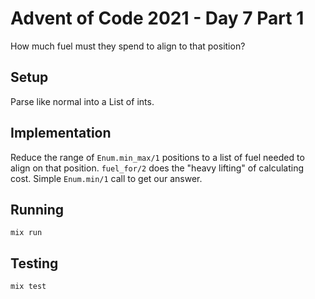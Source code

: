 # Advent of Code 2021 - Day 7 Part 1

How much fuel must they spend to align to that position?

## Setup

Parse like normal into a List of ints.

## Implementation

Reduce the range of `Enum.min_max/1` positions to a list of
fuel needed to align on that position. `fuel_for/2` does the 
"heavy lifting" of calculating cost. Simple `Enum.min/1` call
to get our answer.

## Running

`mix run`

## Testing

`mix test`
